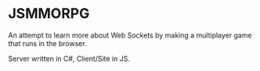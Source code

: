 # JSMMORPG

An attempt to learn more about Web Sockets by making a multiplayer game that runs in the browser.

Server written in C#, Client/Site in JS.